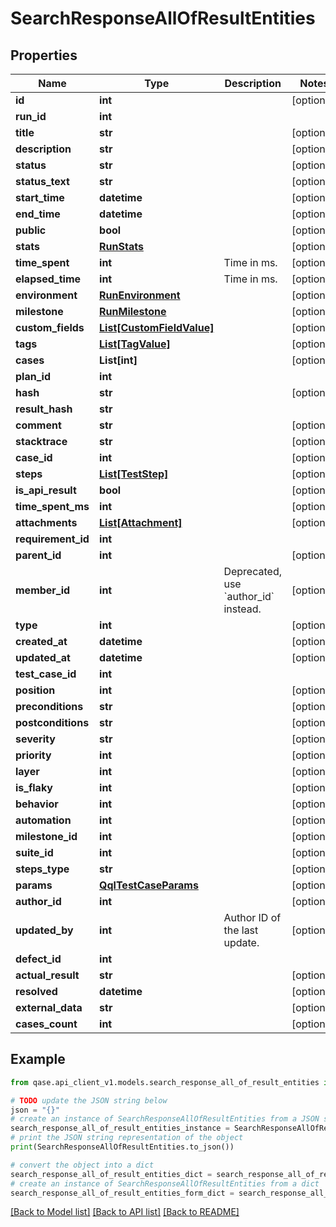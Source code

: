 # SearchResponseAllOfResultEntities


## Properties

Name | Type | Description | Notes
------------ | ------------- | ------------- | -------------
**id** | **int** |  | [optional] 
**run_id** | **int** |  | 
**title** | **str** |  | [optional] 
**description** | **str** |  | [optional] 
**status** | **str** |  | [optional] 
**status_text** | **str** |  | [optional] 
**start_time** | **datetime** |  | [optional] 
**end_time** | **datetime** |  | [optional] 
**public** | **bool** |  | [optional] 
**stats** | [**RunStats**](RunStats.md) |  | [optional] 
**time_spent** | **int** | Time in ms. | [optional] 
**elapsed_time** | **int** | Time in ms. | [optional] 
**environment** | [**RunEnvironment**](RunEnvironment.md) |  | [optional] 
**milestone** | [**RunMilestone**](RunMilestone.md) |  | [optional] 
**custom_fields** | [**List[CustomFieldValue]**](CustomFieldValue.md) |  | [optional] 
**tags** | [**List[TagValue]**](TagValue.md) |  | [optional] 
**cases** | **List[int]** |  | [optional] 
**plan_id** | **int** |  | 
**hash** | **str** |  | [optional] 
**result_hash** | **str** |  | 
**comment** | **str** |  | [optional] 
**stacktrace** | **str** |  | [optional] 
**case_id** | **int** |  | [optional] 
**steps** | [**List[TestStep]**](TestStep.md) |  | [optional] 
**is_api_result** | **bool** |  | [optional] 
**time_spent_ms** | **int** |  | [optional] 
**attachments** | [**List[Attachment]**](Attachment.md) |  | [optional] 
**requirement_id** | **int** |  | 
**parent_id** | **int** |  | [optional] 
**member_id** | **int** | Deprecated, use &#x60;author_id&#x60; instead. | [optional] 
**type** | **int** |  | [optional] 
**created_at** | **datetime** |  | [optional] 
**updated_at** | **datetime** |  | [optional] 
**test_case_id** | **int** |  | 
**position** | **int** |  | [optional] 
**preconditions** | **str** |  | [optional] 
**postconditions** | **str** |  | [optional] 
**severity** | **str** |  | [optional] 
**priority** | **int** |  | [optional] 
**layer** | **int** |  | [optional] 
**is_flaky** | **int** |  | [optional] 
**behavior** | **int** |  | [optional] 
**automation** | **int** |  | [optional] 
**milestone_id** | **int** |  | [optional] 
**suite_id** | **int** |  | [optional] 
**steps_type** | **str** |  | [optional] 
**params** | [**QqlTestCaseParams**](QqlTestCaseParams.md) |  | [optional] 
**author_id** | **int** |  | [optional] 
**updated_by** | **int** | Author ID of the last update. | [optional] 
**defect_id** | **int** |  | 
**actual_result** | **str** |  | [optional] 
**resolved** | **datetime** |  | [optional] 
**external_data** | **str** |  | [optional] 
**cases_count** | **int** |  | [optional] 

## Example

```python
from qase.api_client_v1.models.search_response_all_of_result_entities import SearchResponseAllOfResultEntities

# TODO update the JSON string below
json = "{}"
# create an instance of SearchResponseAllOfResultEntities from a JSON string
search_response_all_of_result_entities_instance = SearchResponseAllOfResultEntities.from_json(json)
# print the JSON string representation of the object
print(SearchResponseAllOfResultEntities.to_json())

# convert the object into a dict
search_response_all_of_result_entities_dict = search_response_all_of_result_entities_instance.to_dict()
# create an instance of SearchResponseAllOfResultEntities from a dict
search_response_all_of_result_entities_form_dict = search_response_all_of_result_entities.from_dict(search_response_all_of_result_entities_dict)
```
[[Back to Model list]](../README.md#documentation-for-models) [[Back to API list]](../README.md#documentation-for-api-endpoints) [[Back to README]](../README.md)


